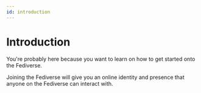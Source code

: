 ```yaml
---
id: introduction
---
```


# Introduction

You're probably here because you want to learn on how to get started onto the Fediverse.

Joining the Fediverse will give you an online identity and presence that anyone on the Fediverse can interact with.